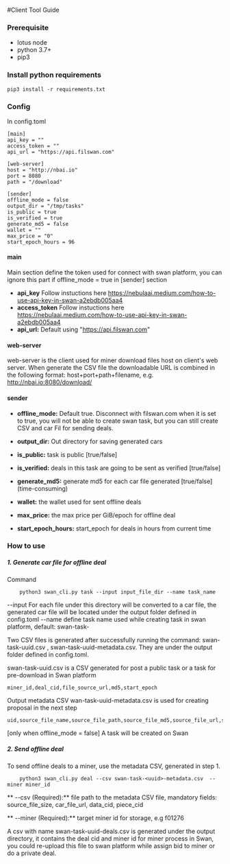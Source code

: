 #Client Tool Guide

### Prerequisite
- lotus node
- python 3.7+ 
- pip3

### Install python requirements

```
pip3 install -r requirements.txt 
```

### Config

In config.toml

```
[main]
api_key = ""
access_token = ""
api_url = "https://api.filswan.com"

[web-server]
host = "http://nbai.io"
port = 8080
path = "/download"

[sender]
offline_mode = false
output_dir = "/tmp/tasks"
is_public = true
is_verified = true
generate_md5 = false
wallet = ""
max_price = "0"
start_epoch_hours = 96
```

#### main
Main section define the token used for connect with swan platform, you can ignore this part if offline_mode = true in [sender] section
- **api_key**   Follow instuctions here https://nebulaai.medium.com/how-to-use-api-key-in-swan-a2ebdb005aa4
- **access_token** Follow instuctions here https://nebulaai.medium.com/how-to-use-api-key-in-swan-a2ebdb005aa4
- **api_url:** Default using "https://api.filswan.com"
#### web-server
web-server is the client used for miner download files host on client's web server. When generate the CSV file the downloadable URL is combined in the following format: host+port+path+filename, e.g. http://nbai.io:8080/download/<filename>

#### sender

- **offline_mode:** Default true. Disconnect with filswan.com when it is set to true, you will not be able to create swan task, but you can still create CSV and car Fil for sending deals.
- **output_dir:** Out directory for saving generated cars

- **is_public:** task is public [true/false]
- **is_verified:** deals in this task are going to be sent as verified [true/false]
- **generate_md5:** generate md5 for each car file generated [true/false] (time-consuming)
- **wallet:** the wallet used for sent offline deals
- **max_price:** the max price per GiB/epoch for offline deal
- **start_epoch_hours:** start_epoch for deals in hours from current time

### How to use

##### 1. Generate car file for offline deal 
Command
```
    python3 swan_cli.py task --input input_file_dir --name task_name
```
--input  For each file under this directory will be converted to a car file, the generated car file will be located under the output folder defined in config.toml
--name  define task name used while creating task in swan platform, default: swan-task-<uuid>

Two CSV files is generated after successfully running the command: swan-task-uuid.csv , swan-task-uuid-metadata.csv. They are under the output folder defined in config.toml.


swan-task-uuid.csv is a CSV generated for post a public task or a task for pre-download in Swan platform 
```
miner_id,deal_cid,file_source_url,md5,start_epoch
```
Output metadata CSV wan-task-uuid-metadata.csv is used for creating proposal in the next step
```
uid,source_file_name,source_file_path,source_file_md5,source_file_url,source_file_size,car_file_name,car_file_path,car_file_md5,car_file_url,car_file_size,deal_cid,data_cid,piece_cid,miner_id,start_epoch
```
[only when offline_mode = false] A task will be created on Swan
##### 2. Send offline deal

To send offline deals to a miner, use the metadata CSV, generated in step 1.

```
    python3 swan_cli.py deal --csv swan-task-<uuid>-metadata.csv  --miner miner_id
```

** --csv (Required):**  file path to the metadata CSV file, mandatory fields: source_file_size, car_file_url, data_cid, piece_cid

** --miner (Required):** target miner id for storage, e.g  f01276

A csv with name swan-task-uuid-deals.csv is generated under the output directory, it contains the deal cid and miner id for miner process in Swan, you could re-upload this file to swan platform while assign bid to miner or do a private deal.

